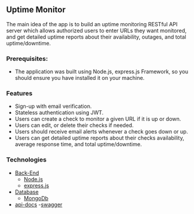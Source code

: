 ## Uptime Monitor

The main idea of the app is to build an uptime monitoring RESTful API server which allows authorized users to enter URLs they want monitored, and get detailed uptime reports about their availability, outages, and total uptime/downtime.
### Prerequisites:

- The application was built using Node.js, express.js Framework, so you should ensure you have installed it on your machine.

### <a name="Features">Features</a>
- Sign-up with email verification.
- Stateless authentication using JWT.
- Users can create a check to monitor a given URL if it is up or down.
- Users can edit, or delete their checks if needed.
- Users should receive email alerts whenever a check goes down or up.
- Users can get detailed uptime reports about their checks availability, average response time, and total uptime/downtime.

### <a name="toc">Technologies</a>

- [Back-End](#back-end)
  - [Node.js](#NodeJS)
  - [express.js](#express.js)
- [Database](#Database)
  - [MongoDb](#MongoDb)
- [api-docs](#api-docs)
  -[swagger](#swagger)

